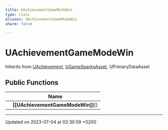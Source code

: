 ```yaml
---
title: UAchievementGameModeWin
type: class
aliases: UAchievementGameModeWin
share: false

---
```


# UAchievementGameModeWin





Inherits from [UAchievement](/docs/SDK/Source/Classes/classUAchievement.md), [UGameSparksAsset](/docs/SDK/Source/Classes/classUGameSparksAsset.md), UPrimaryDataAsset

## Public Functions

|                | Name           |
| -------------- | -------------- |
| | **[[UAchievementGameModeWin]]**() |

-------------------------------

Updated on 2023-07-04 at 02:30:59 +0200